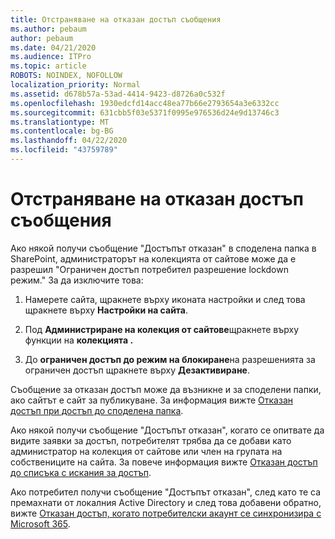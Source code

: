 ```yaml
---
title: Отстраняване на отказан достъп съобщения
ms.author: pebaum
author: pebaum
ms.date: 04/21/2020
ms.audience: ITPro
ms.topic: article
ROBOTS: NOINDEX, NOFOLLOW
localization_priority: Normal
ms.assetid: d678b57a-53ad-4414-9423-d8726a0c532f
ms.openlocfilehash: 1930edcfd14acc48ea77b66e2793654a3e6332cc
ms.sourcegitcommit: 631cbb5f03e5371f0995e976536d24e9d13746c3
ms.translationtype: MT
ms.contentlocale: bg-BG
ms.lasthandoff: 04/22/2020
ms.locfileid: "43759789"
---
```

# <a name="troubleshoot-access-denied-messages"></a>Отстраняване на отказан достъп съобщения

Ако някой получи съобщение "Достъпът отказан" в споделена папка в SharePoint, администраторът на колекцията от сайтове може да е разрешил "Ограничен достъп потребител разрешение lockdown режим." За да изключите това: 
  
1. Намерете сайта, щракнете върху иконата настройки и след това щракнете върху **Настройки на сайта**.
    
2. Под **Администриране на колекция от сайтове**щракнете върху функции на **колекцията .**
    
3. До **ограничен достъп до режим на блокиране**на разрешенията за ограничен достъп щракнете върху **Дезактивиране**.
    
Съобщение за отказан достъп може да възникне и за споделени папки, ако сайтът е сайт за публикуване. За информация вижте [Отказан достъп при достъп до споделена папка](https://go.microsoft.com/fwlink/?linkid=2004317).
  
Ако някой получи съобщение "Достъпът отказан", когато се опитвате да видите заявки за достъп, потребителят трябва да се добави като администратор на колекция от сайтове или член на групата на собствениците на сайта. За повече информация вижте [Отказан достъп до списъка с искания за достъп](https://go.microsoft.com/fwlink/?linkid=2004220).
  
Ако потребител получи съобщение "Достъпът отказан", след като те са премахнати от локалния Active Directory и след това добавени обратно, вижте [Отказан достъп, когато потребителски акаунт се синхронизира с Microsoft 365](https://go.microsoft.com/fwlink/?linkid=2004318).
  

